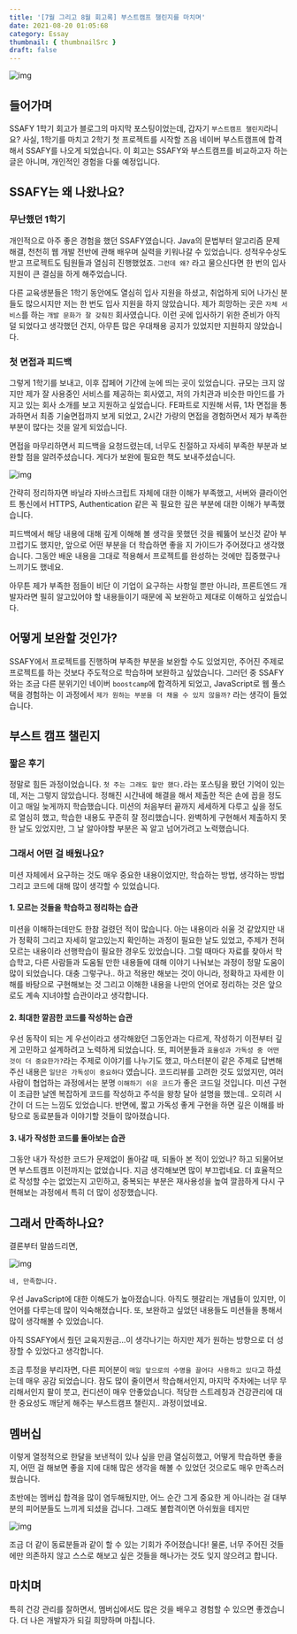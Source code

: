 ```yaml
---
title: '[7월 그리고 8월 회고록] 부스트캠프 챌린지를 마치며'
date: 2021-08-20 01:05:68
category: Essay
thumbnail: { thumbnailSrc }
draft: false
---
```


![img](./images/Essay.png)

## 들어가며

SSAFY 1학기 회고가 블로그의 마지막 포스팅이었는데, 갑자기 `부스트캠프 챌린지`라니요? 사실, 1학기를 마치고 2학기 첫 프로젝트를 시작할 즈음 네이버 부스트캠프에 합격해서 SSAFY를 나오게 되었습니다. 이 회고는 SSAFY와 부스트캠프를 비교하고자 하는 글은 아니며, 개인적인 경험을 다룰 예정입니다.

## SSAFY는 왜 나왔나요?
### 무난했던 1학기
개인적으로 아주 좋은 경험을 했던 SSAFY였습니다. Java의 문법부터 알고리즘 문제 해결, 천천히 웹 개발 전반에 관해 배우며 실력을 키워나갈 수 있었습니다. 성적우수상도 받고 프로젝트도 팀원들과 열심히 진행했었죠. `그런데 왜?` 라고 물으신다면 한 번의 입사 지원이 큰 결심을 하게 해주었습니다. 

다른 교육생분들은 1학기 동안에도 열심히 입사 지원을 하셨고, 취업하게 되어 나가신 분들도 많으시지만 저는 한 번도 입사 지원을 하지 않았습니다. 제가 희망하는 곳은 `자체 서비스`를 하는 `개발 문화가 잘 갖춰진` 회사였습니다. 이런 곳에 입사하기 위한 준비가 아직 덜 되었다고 생각했던 건지, 아무튼 많은 우대채용 공지가 있었지만 지원하지 않았습니다.

### 첫 면접과 피드백
그렇게 1학기를 보내고, 이후 잡페어 기간에 눈에 띄는 곳이 있었습니다. 규모는 크지 않지만 제가 잘 사용중인 서비스를 제공하는 회사였고, 저의 가치관과 비슷한 마인드를 가지고 있는 회사 소개를 보고 지원하고 싶었습니다. FE파트로 지원해 서류, 1차 면접을 통과하면서 최종 기술면접까지 보게 되었고, 2시간 가량의 면접을 경험하면서 제가 부족한 부분이 많다는 것을 알게 되었습니다.

면접을 마무리하면서 피드백을 요청드렸는데, 너무도 친절하고 자세히 부족한 부분과 보완할 점을 알려주셨습니다. 게다가 보완에 필요한 책도 보내주셨습니다.

![img](./images/moved.jpeg)

간략히 정리하자면 바닐라 자바스크립트 자체에 대한 이해가 부족했고, 서버와 클라이언트 통신에서 HTTPS, Authentication 같은 꼭 필요한 깊은 부분에 대한 이해가 부족했습니다.

피드백에서 해당 내용에 대해 깊게 이해해 볼 생각을 못했던 것을 꿰뚫어 보신것 같아 부끄럽기도 했지만, 앞으로 어떤 부분을 더 학습하면 좋을 지 가이드가 주어졌다고 생각했습니다. 그동안 배운 내용을 그대로 적용해서 프로젝트를 완성하는 것에만 집중했구나 느끼기도 했네요.

아무튼 제가 부족한 점들이 비단 이 기업이 요구하는 사항일 뿐만 아니라, 프론트엔드 개발자라면 필히 알고있어야 할 내용들이기 때문에 꼭 보완하고 제대로 이해하고 싶었습니다.


## 어떻게 보완할 것인가?

SSAFY에서 프로젝트를 진행하며 부족한 부분을 보완할 수도 있었지만, 주어진 주제로 프로젝트를 하는 것보다 주도적으로 학습하며 보완하고 싶었습니다. 그러던 중 SSAFY와는 조금 다른 분위기인 네이버 `boostcamp`에 합격하게 되었고, JavaScript로 웹 풀스택을 경험하는 이 과정에서 `제가 원하는 부분을 더 채울 수 있지 않을까?` 라는 생각이 들었습니다.

## 부스트 캠프 챌린지
### 짧은 후기
정말로 힘든 과정이었습니다. `첫 주는 그래도 할만 했다.`라는 포스팅을 봤던 기억이 있는데, 저는 그렇지 않았습니다. 정해진 시간내에 해결을 해서 제출한 적은 손에 꼽을 정도이고 매일 늦게까지 학습했습니다. 미션의 처음부터 끝까지 세세하게 다루고 싶을 정도로 열심히 했고, 학습한 내용도 꾸준히 잘 정리했습니다. 완벽하게 구현해서 제출하지 못한 날도 있었지만, 그 날 알아야할 부분은 꼭 알고 넘어가려고 노력했습니다. 

### 그래서 어떤 걸 배웠나요?
미션 자체에서 요구하는 것도 매우 중요한 내용이었지만, 학습하는 방법, 생각하는 방법 그리고 코드에 대해 많이 생각할 수 있었습니다.

#### 1. 모르는 것들을 학습하고 정리하는 습관
미션을 이해하는데만도 한참 걸렸던 적이 많습니다. 아는 내용이라 쉬울 것 같았지만 내가 정확히 그리고 자세히 알고있는지 확인하는 과정이 필요한 날도 있었고, 주제가 전혀 모르는 내용이라 선행학습이 필요한 경우도 있었습니다. 그럴 때마다 자료를 찾아서 학습학고, 다른 사람들과 도움될 만한 내용들에 대해 이야기 나눠보는 과정이 정말 도움이 많이 되었습니다. 대충 그렇구나.. 하고 적용만 해보는 것이 아니라, 정확하고 자세한 이해를 바탕으로 구현해보는 것 그리고 이해한 내용을 나만의 언어로 정리하는 것은 앞으로도 계속 지녀야할 습관이라고 생각합니다.

#### 2. 최대한 깔끔한 코드를 작성하는 습관
우선 동작이 되는 게 우선이라고 생각해왔던 그동안과는 다르게, 작성하기 이전부터 깊게 고민하고 설계하려고 노력하게 되었습니다. 또, 피어분들과 `효율성과 가독성 중 어떤 것이 더 중요한가?`라는 주제로 이야기를 나누기도 했고, 마스터분이 같은 주제로 답변해 주신 내용은 `일단은 가독성이 중요하다` 였습니다. 코드리뷰를 고려한 것도 있었지만, 여러 사람이 협업하는 과정에서는 분명 `이해하기 쉬운 코드`가 좋은 코드일 것입니다. 미션 구현이 조급한 날엔 복잡하게 코드를 작성하고 주석을 왕창 달아 설명을 했는데.. 오히려 시간이 더 드는 느낌도 있었습니다. 반면에, 짧고 가독성 좋게 구현을 하면 깊은 이해를 바탕으로 동료분들과 이야기할 것들이 많아졌습니다. 

#### 3. 내가 작성한 코드를 돌아보는 습관
그동안 내가 작성한 코드가 문제없이 돌아갈 때, 되돌아 본 적이 있었나? 하고 되물어보면 부스트캠프 이전까지는 없었습니다. 지금 생각해보면 많이 부끄럽네요. 더 효율적으로 작성할 수는 없었는지 고민하고, 중복되는 부분은 재사용성을 높여 깔끔하게 다시 구현해보는 과정에서 특히 더 많이 성장했습니다. 


## 그래서 만족하나요?
결론부터 말씀드리면, 

![img](./images/satisfied.jpeg)

`네, 만족합니다.`

우선 JavaScript에 대한 이해도가 높아졌습니다. 아직도 헷갈리는 개념들이 있지만, 이 언어를 다루는데 많이 익숙해졌습니다. 또, 보완하고 싶었던 내용들도 미션들을 통해서 많이 생각해볼 수 있었습니다. 

아직 SSAFY에서 줬던 교육지원금...이 생각나기는 하지만 제가 원하는 방향으로 더 성장할 수 있었다고 생각합니다.

조금 투정을 부리자면, 다른 피어분이 `매일 앞으로의 수명을 끌어다 사용하고 있다`고 하셨는데 매우 공감 되었습니다. 잠도 많이 줄이면서 학습해서인지, 마지막 주차에는 너무 무리해서인지 팔이 붓고, 컨디션이 매우 안좋았습니다. 적당한 스트레칭과 건강관리에 대한 중요성도 깨닫게 해주는 부스트캠프 챌린지.. 과정이었네요.

## 멤버십
이렇게 열정적으로 한달을 보낸적이 있나 싶을 만큼 열심히했고, 어떻게 학습하면 좋을 지, 어떤 걸 해보면 좋을 지에 대해 많은 생각을 해볼 수 있었던 것으로도 매우 만족스러웠습니다. 

초반에는 멤버십 합격을 많이 염두해뒀지만, 어느 순간 그게 중요한 게 아니라는 걸 대부분의 피어분들도 느끼게 되셨을 겁니다. 그래도 불합격이면 아쉬웠을 테지만

![img](./images/acceptance.png)

조금 더 같이 동료분들과 같이 할 수 있는 기회가 주어졌습니다! 물론, 너무 주어진 것들에만 의존하지 않고 스스로 해보고 싶은 것들을 해나가는 것도 잊지 않으려고 합니다.

## 마치며
특히 건강 관리를 잘하면서, 멤버십에서도 많은 것을 배우고 경험할 수 있으면 좋겠습니다.
더 나은 개발자가 되길 희망하며 마칩니다.